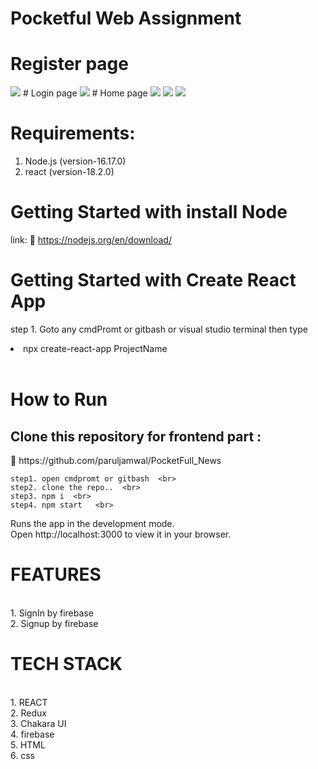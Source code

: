# Pocketful Web Assignment


 

  
  # Register page
  <img src="https://user-images.githubusercontent.com/96183163/206062946-ce1ef343-d9de-4d0e-be8c-dd3dbc65698d.png" />
  # Login page
  <img src="https://user-images.githubusercontent.com/96183163/206063040-25758ebf-6c40-407b-a34d-1d60aa1b1548.png" />
    # Home page
  <img src="https://user-images.githubusercontent.com/96183163/206063298-d37a59d6-7924-4231-9cde-a601055b54a0.png" />
   
  <img src="https://user-images.githubusercontent.com/96183163/206063376-fb31c008-ed03-40a3-acbd-4b6cadc154f3.png" />

  <img src="https://user-images.githubusercontent.com/96183163/206063469-a9817961-97f3-4b2a-b8ee-944c5a58d958.png" />


  
<h1>Requirements:</h1>
  
   1.  Node.js (version-16.17.0) <br>
   2.  react  (version-18.2.0)   <br>
    
  
   <h1> Getting Started with install Node </h1>
   
   link: 🔗 https://nodejs.org/en/download/
   
  
   <h1> Getting Started with Create React App </h1>
   
   step 1. Goto any cmdPromt or gitbash or visual studio terminal then type <li> npx create-react-app ProjectName </li>  <br>
   
   <h1>How to Run </h1> 
   
   <h2> Clone this repository for frontend part : </h2> 🔗 https://github.com/paruljamwal/PocketFull_News  <br>
   
    step1. open cmdpromt or gitbash  <br>
    step2. clone the repo..  <br>
    step3. npm i  <br>
    step4. npm start   <br>
     
   Runs the app in the development mode.  <br>
   Open http://localhost:3000 to view it in your browser.  <br>
 
 <h1> FEATURES </h1>   <br>
   1. SignIn by firebase <br>
   2. Signup by firebase<br>
 
 <h1> TECH STACK </h1>  <br>
  1. REACT  <br>
  2. Redux <br>
  3. Chakara UI <br>
  4. firebase <br>
  5. HTML <br>
  6. css 


